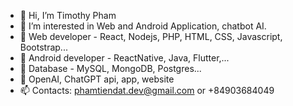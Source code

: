 - 👋 Hi, I’m Timothy Pham
- 👀 I’m interested in Web and Android Application, chatbot AI.
- 🌱 Web developer - React, Nodejs, PHP, HTML, CSS, Javascript, Bootstrap...
- 🌱 Android developer - ReactNative, Java, Flutter,...
- 🌱 Database - MySQL, MongoDB, Postgres...
- 🌱 OpenAI, ChatGPT api, app, website
- 📫 Contacts: phamtiendat.dev@gmail.com or +84903684049

<!---
tiendat0811/tiendat0811 is a ✨ special ✨ repository because its `README.md` (this file) appears on your GitHub profile.
You can click the Preview link to take a look at your changes.
--->

